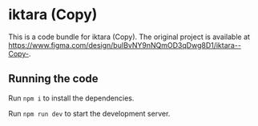 
  # iktara (Copy)

  This is a code bundle for iktara (Copy). The original project is available at https://www.figma.com/design/buIBvNY9nNQmOD3qDwg8D1/iktara--Copy-.

  ## Running the code

  Run `npm i` to install the dependencies.

  Run `npm run dev` to start the development server.
  